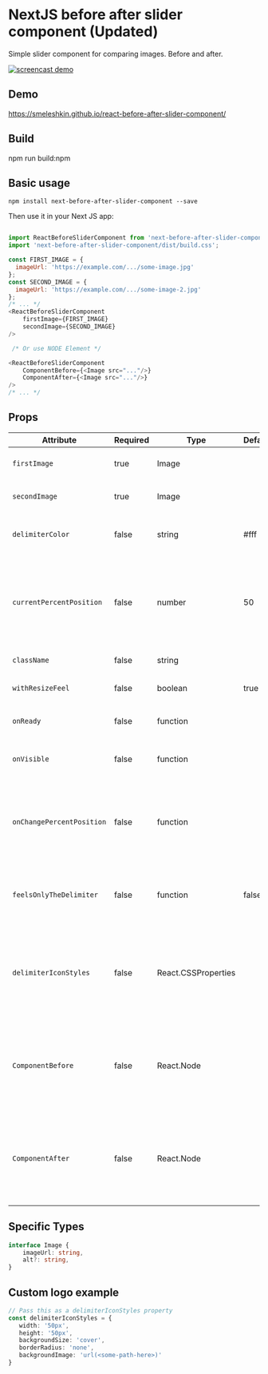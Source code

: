 # NextJS before after slider component (Updated)
Simple slider component for comparing images. Before and after.

[![screencast demo](./screencast.gif)](./screencast.gif)

## Demo
https://smeleshkin.github.io/react-before-after-slider-component/
## Build
npm run build:npm
## Basic usage 
```
npm install next-before-after-slider-component --save
```

Then use it in your Next JS app:
```js

import ReactBeforeSliderComponent from 'next-before-after-slider-component';
import 'next-before-after-slider-component/dist/build.css';

const FIRST_IMAGE = {
  imageUrl: 'https://example.com/.../some-image.jpg'
};
const SECOND_IMAGE = {
  imageUrl: 'https://example.com/.../some-image-2.jpg'
};
/* ... */
<ReactBeforeSliderComponent
    firstImage={FIRST_IMAGE}
    secondImage={SECOND_IMAGE}
/>

 /* Or use NODE Element */

<ReactBeforeSliderComponent
    ComponentBefore={<Image src="..."/>}
    ComponentAfter={<Image src="..."/>}
/>
/* ... */
```
## Props

| Attribute                  | Required  | Type                | Default | Description                                                           
|----------------------------|---------------------------------|---------|---------|-------------------------------
| `firstImage`               | true      | Image               |         | Image object with source url. 
| `secondImage`              | true      | Image               |         | Image object with source url.
| `delimiterColor`           | false     | string              | #fff    | Custom delimiter background color. 
| `currentPercentPosition`   | false     | number              | 50      | Start delimiter position. Or also the current position, if it will change in parent.
| `className`                | false     | string              |         | Custom classname.
| `withResizeFeel`           | false     | boolean             | true    | Feeling to window resizing.
| `onReady`                  | false     | function            |         | On slider ready callback.
| `onVisible`                | false     | function            |         | On slider visible in viewport callback.
| `onChangePercentPosition`  | false     | function            |         | On delimiter position update callback. Has new position parameter.
| `feelsOnlyTheDelimiter`    | false     | function            | false   | Only the separator feels clicks. Not any zone of the component.
| `delimiterIconStyles`      | false     | React.CSSProperties |         | Custom styles of delimiter icon. E.g. for a logo. See "Custom logo example"
| `ComponentBefore`          | false     | React.Node          |         | Add a Custom React Node or NextJS Image tag (Exemple : < Image src="..." alt="..." >)
| `ComponentAfter`           | false     | React.Node          |         | Add a Custom React Node or NextJS Image tag (Exemple : < Image src="..." alt="..." >)

## Specific Types

```ts
interface Image {
    imageUrl: string,
    alt?: string,
}
```

## Custom logo example
```ts
// Pass this as a delimiterIconStyles property
const delimiterIconStyles = {
   width: '50px',
   height: '50px',
   backgroundSize: 'cover',
   borderRadius: 'none',
   backgroundImage: 'url(<some-path-here>)'
}

```
